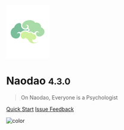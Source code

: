 
<a href="https://www.naodao.com">![logo](assets/imgs/logo.png)</a>

# Naodao <small>4.3.0</small>

> On Naodao, Everyone is a Psychologist

[Quick Start](/2-researcher-manual/0-must-read.md)
[Issue Feedback](/4-develop/3-feedback.md)

<!-- background color -->

![color](#f0f0f0)